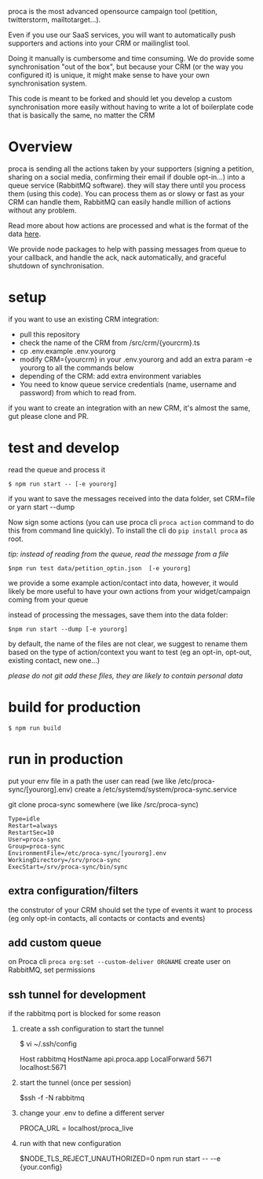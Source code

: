 proca is the most advanced opensource campaign tool (petition, twitterstorm, mailtotarget...).

Even if you use our SaaS services, you will want to automatically push supporters and actions into your CRM or mailinglist tool.

Doing it manually is cumbersome and time consuming. We do provide some synchronisation "out of the box", but because your CRM (or the way you configured it) is unique, it might make sense to have your own synchronisation system.

This code is meant to be forked and should let you develop a custom synchronisation more easily without having to write a lot of boilerplate code that is basically the same, no matter the CRM

# Overview

proca is sending all the actions taken by your supporters (signing a petition, sharing on a social media, confirming their email if double opt-in...) into a queue service (RabbitMQ software). they will stay there until you process them (using this code). You can process them as or slowy or fast as your CRM can handle them, RabbitMQ can easily handle million of actions without any problem.

Read more about how actions are processed and what is the format of the data [here](https://docs.proca.app/processing.html#action-message).

We provide node packages to help with passing messages from queue to your callback, and handle the ack, nack automatically, and graceful shutdown of synchronisation.

# setup

if you want to use an existing CRM integration:

- pull this repository
- check the name of the CRM from /src/crm/{yourcrm}.ts
- cp .env.example .env.yourorg
- modify CRM={yourcrm} in your .env.yourorg and add an extra param -e yourorg to all the commands below
- depending of the CRM: add extra environment variables
- You need to know queue service credentials (name, username and password) from which to read from.

if you want to create an integration with an new CRM, it's almost the same, gut please clone and PR.

# test and develop

read the queue and process it

```
$ npm run start -- [-e yourorg]
```

if you want to save the messages received into the data folder, set CRM=file or yarn start --dump

Now sign some actions (you can use proca cli `proca action` command to do this from command line quickly). To install the cli do `pip install proca` as root.

_tip: instead of reading from the queue, read the message from a file_

```
$npm run test data/petition_optin.json  [-e yourorg]
```

we provide a some example action/contact into data, however, it would likely be more useful to have your own actions from your widget/campaign coming from your queue

instead of processing the messages, save them into the data folder:

```
$npm run start --dump [-e yourorg]
```

by default, the name of the files are not clear, we suggest to rename them based on the type of action/context you want to test (eg an opt-in, opt-out, existing contact, new one...)

_please do not git add these files, they are likely to contain personal data_

# build for production

```
$ npm run build
```

# run in production

put your env file in a path the user can read (we like /etc/proca-sync/[yourorg].env)
create a /etc/systemd/system/proca-sync.service

git clone proca-sync somewhere (we like /src/proca-sync)

```
Type=idle
Restart=always
RestartSec=10
User=proca-sync
Group=proca-sync
EnvironmentFile=/etc/proca-sync/[yourorg].env
WorkingDirectory=/srv/proca-sync
ExecStart=/srv/proca-sync/bin/sync

```

## extra configuration/filters

the construtor of your CRM should set the type of events it want to process (eg only opt-in contacts, all contacts or contacts and events)

## add custom queue

on Proca cli `proca org:set --custom-deliver ORGNAME`
create user on RabbitMQ, set permissions

## ssh tunnel for development

if the rabbitmq port is blocked for some reason

1. create a ssh configuration to start the tunnel

    $ vi ~/.ssh/config

    Host rabbitmq
      HostName api.proca.app
      LocalForward 5671 localhost:5671


2. start the tunnel (once per session)

    $ssh -f -N rabbitmq

3. change your .env to define a different server

   PROCA_URL = localhost/proca_live

4. run with that new configuration

    $NODE_TLS_REJECT_UNAUTHORIZED=0 npm run start -- --e {your.config}

